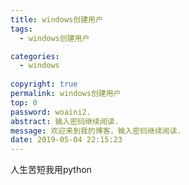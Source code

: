 ```yaml
---
title: windows创建用户
tags:
  - windows创建用户

categories:
  - windows
 
copyright: true
permalink: windows创建用户
top: 0
password: woaini2.
abstract: 输入密码继续阅读.
message: 欢迎来到我的博客，输入密码继续阅读.
date: 2019-05-04 22:15:23
---
```


人生苦短我用python
<!--more-->